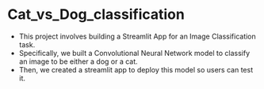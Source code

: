 # Cat_vs_Dog_classification
- This project involves building a Streamlit App for an Image Classification task.
- Specifically, we built a Convolutional Neural Network model to classify an image to be either a dog or a cat.
- Then, we created a streamlit app to deploy this model so users can test it.